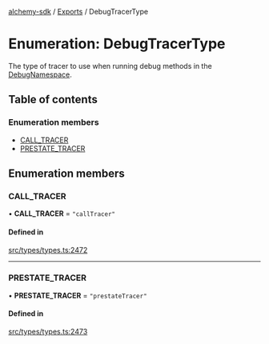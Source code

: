 [alchemy-sdk](../README.md) / [Exports](../modules.md) / DebugTracerType

# Enumeration: DebugTracerType

The type of tracer to use when running debug methods in the
[DebugNamespace](../classes/DebugNamespace.md).

## Table of contents

### Enumeration members

- [CALL\_TRACER](DebugTracerType.md#call_tracer)
- [PRESTATE\_TRACER](DebugTracerType.md#prestate_tracer)

## Enumeration members

### CALL\_TRACER

• **CALL\_TRACER** = `"callTracer"`

#### Defined in

[src/types/types.ts:2472](https://github.com/alchemyplatform/alchemy-sdk-js/blob/4a7f568/src/types/types.ts#L2472)

___

### PRESTATE\_TRACER

• **PRESTATE\_TRACER** = `"prestateTracer"`

#### Defined in

[src/types/types.ts:2473](https://github.com/alchemyplatform/alchemy-sdk-js/blob/4a7f568/src/types/types.ts#L2473)
